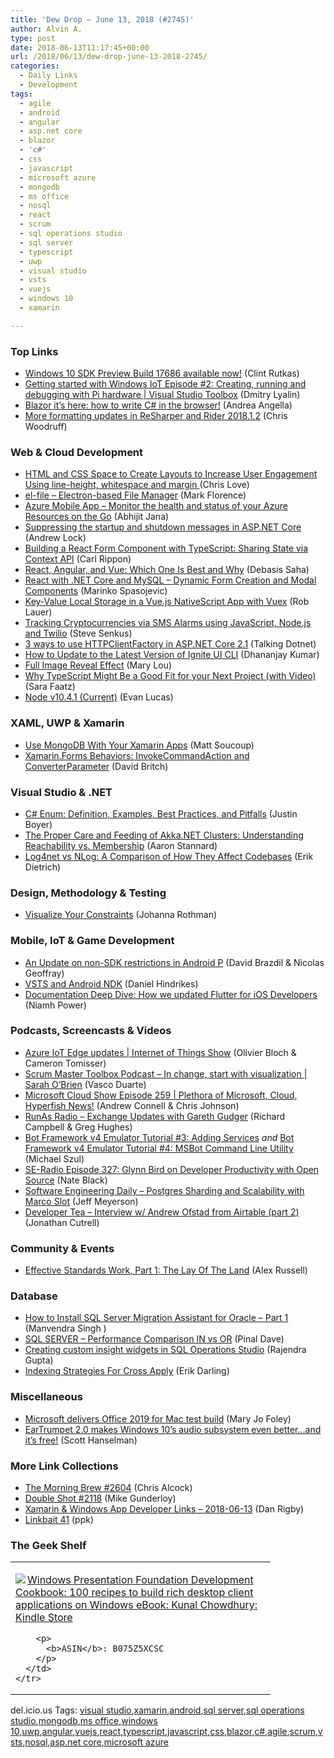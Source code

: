 ```yaml
---
title: 'Dew Drop – June 13, 2018 (#2745)'
author: Alvin A.
type: post
date: 2018-06-13T11:17:45+00:00
url: /2018/06/13/dew-drop-june-13-2018-2745/
categories:
  - Daily Links
  - Development
tags:
  - agile
  - android
  - angular
  - asp.net core
  - blazor
  - 'c#'
  - css
  - javascript
  - microsoft azure
  - mongodb
  - ms office
  - nosql
  - react
  - scrum
  - sql operations studio
  - sql server
  - typescript
  - uwp
  - visual studio
  - vsts
  - vuejs
  - windows 10
  - xamarin

---
```

### <a name="top"></a>Top Links

  * <a href="https://blogs.windows.com/buildingapps/2018/06/12/windows-10-sdk-preview-build-17686-available-now/?WT.mc_id=DX_MVP4025064" target="_blank">Windows 10 SDK Preview Build 17686 available now!</a> (Clint Rutkas)
  * <a href="https://channel9.msdn.com/Shows/Visual-Studio-Toolbox/Getting-started-with-Windows-IoT-Episode-2-Creating-running-and-debugging-with-Pi-hardware?WT.mc_id=DX_MVP4025064" target="_blank">Getting started with Windows IoT Episode #2: Creating, running and debugging with Pi hardware | Visual Studio Toolbox</a> (Dmitry Lyalin)
  * <a href="https://www.productivecsharp.com/2018/06/blazor-how-to-write-csharp-in-the-browser/" target="_blank">Blazor it’s here: how to write C# in the browser!</a> (Andrea Angella)
  * <a href="https://blog.jetbrains.com/dotnet/2018/06/12/formatting-updates-resharper-rider-2018-1-2/" target="_blank">More formatting updates in ReSharper and Rider 2018.1.2</a> (Chris Woodruff)



### <a name="web"></a>Web & Cloud Development

  * <a href="https://love2dev.com/blog/html-space" target="_blank">HTML and CSS Space to Create Layouts to Increase User Engagement Using line-height, whitespace and margin </a> (Chris Love)
  * <a href="https://github.com/mflorence99/el-file" target="_blank">el-file &#8211; Electron-based File Manager</a> (Mark Florence)
  * <a href="https://dailydotnettips.com/azure-mobile-app/" target="_blank">Azure Mobile App – Monitor the health and status of your Azure Resources on the Go</a> (Abhijit Jana)
  * <a href="https://andrewlock.net/suppressing-the-startup-and-shutdown-messages-in-asp-net-core/" target="_blank">Suppressing the startup and shutdown messages in ASP.NET Core</a> (Andrew Lock)
  * <a href="https://www.carlrippon.com/building-react-form-component-typescript-basics/" target="_blank">Building a React Form Component with TypeScript: Sharing State via Context API</a> (Carl Rippon)
  * <a href="https://dzone.com/articles/angular-framework-advantages-compare-to-react-amp?utm_medium=feed&utm_source=feedpress.me&utm_campaign=Feed%3A+dzone%2Fwebdev" target="_blank">React, Angular, and Vue: Which One Is Best and Why</a> (Debasis Saha)
  * <a href="https://code-maze.com/react-dotnetcore-dynamic-forms-modals/" target="_blank">React with .NET Core and MySQL – Dynamic Form Creation and Modal Components</a> (Marinko Spasojevic)
  * <a href="https://www.nativescript.org/blog/key-value-local-storage-in-a-vue.js-nativescript-app-with-vuex" target="_blank">Key-Value Local Storage in a Vue.js NativeScript App with Vuex</a> (Rob Lauer)
  * <a href="https://twilioinc.wpengine.com/2018/06/cryptocurrency-sms-text-alarms-with-twilio-and-node.html" target="_blank">Tracking Cryptocurrencies via SMS Alarms using JavaScript, Node.js and Twilio</a> (Steve Senkus)
  * <a href="http://www.talkingdotnet.com/3-ways-to-use-httpclientfactory-in-asp-net-core-2-1/" target="_blank">3 ways to use HTTPClientFactory in ASP.NET Core 2.1</a> (Talking Dotnet)
  * <a href="https://www.infragistics.com/community/blogs/b/infragistics/posts/how-to-update-to-the-latest-version-of-ignite-ui-cli" target="_blank">How to Update to the Latest Version of Ignite UI CLI</a> (Dhananjay Kumar)
  * <a href="http://feedproxy.google.com/~r/tympanus/~3/G6L_HRj0f9M/" target="_blank">Full Image Reveal Effect</a> (Mary Lou)
  * <a href="https://www.telerik.com/blogs/why-typescript-might-be-a-good-fit-for-your-next-project-video" target="_blank">Why TypeScript Might Be a Good Fit for your Next Project (with Video)</a> (Sara Faatz)
  * <a href="https://nodejs.org/en/blog/release/v10.4.1" target="_blank">Node v10.4.1 (Current)</a> (Evan Lucas)



### <a name="silverlight"></a>XAML, UWP & Xamarin

  * <a href="https://blog.xamarin.com/write-apps-using-mongodb-xamarin/" target="_blank">Use MongoDB With Your Xamarin Apps</a> (Matt Soucoup)
  * <a href="http://www.davidbritch.com/2018/06/xamarinforms-behaviors_12.html" target="_blank">Xamarin.Forms Behaviors: InvokeCommandAction and ConverterParameter</a> (David Britch)



### <a name="dotnet"></a>Visual Studio & .NET

  * <a href="http://feedproxy.google.com/~r/SubMain/~3/6AWA-HnQCWs/" target="_blank">C# Enum: Definition, Examples, Best Practices, and Pitfalls</a> (Justin Boyer)
  * <a href="https://petabridge.com/blog/proper-care-of-akkadotnet-clusters/" target="_blank">The Proper Care and Feeding of Akka.NET Clusters: Understanding Reachability vs. Membership</a> (Aaron Stannard)
  * <a href="https://blog.ndepend.com/log4net-vs-nlog/" target="_blank">Log4net vs NLog: A Comparison of How They Affect Codebases</a> (Erik Dietrich)



### <a name="design"></a>Design, Methodology & Testing

  * <a href="http://feedproxy.google.com/~r/ManagingProductDevelopment/~3/Qw3iq6Wkl68/" target="_blank">Visualize Your Constraints</a> (Johanna Rothman)



### <a name="mobile"></a>Mobile, IoT & Game Development

  * <a href="http://feedproxy.google.com/~r/blogspot/hsDu/~3/rUZ6rmSZFpo/an-update-on-non-sdk-restrictions-in.html" target="_blank">An Update on non-SDK restrictions in Android P</a> (David Brazdil & Nicolas Geoffray)
  * <a href="https://danielhindrikes.se/index.php/2018/06/12/vsts-and-android-ndk/" target="_blank">VSTS and Android NDK</a> (Daniel Hindrikes)
  * <a href="https://blog.novoda.com/documentation-deep-dive-how-we-updated-flutter-for-ios-developers/" target="_blank">Documentation Deep Dive: How we updated Flutter for iOS Developers</a> (Niamh Power)



### <a name="podcasts"></a>Podcasts, Screencasts & Videos

  * <a href="https://channel9.msdn.com/Shows/Internet-of-Things-Show/Azure-IoT-Edge-updates?WT.mc_id=DX_MVP4025064" target="_blank">Azure IoT Edge updates | Internet of Things Show</a> (Olivier Bloch & Cameron Tomisser)
  * <a href="http://scrummastertoolbox.libsyn.com/in-change-start-with-visualization-sarah-obrien" target="_blank">Scrum Master Toolbox Podcast &#8211; In change, start with visualization | Sarah O’Brien</a> (Vasco Duarte)
  * <a href="http://feeds.microsoftcloudshow.com/~r/microsoftcloudshowepisodes/~3/QMvLOZuQ07Y/259-plethora-of-microsoft-cloud-hyperfish-news" target="_blank">Microsoft Cloud Show Episode 259 | Plethora of Microsoft, Cloud, Hyperfish News!</a> (Andrew Connell & Chris Johnson)
  * <a href="http://feedproxy.google.com/~r/RunaAsRadioWma/~3/td3zgnD58UM/default.aspx" target="_blank">RunAs Radio &#8211; Exchange Updates with Gareth Gudger</a> (Richard Campbell & Greg Hughes)
  * <a href="http://www.youtube.com/watch?v=6o3cI84-cyM" target="_blank">Bot Framework v4 Emulator Tutorial #3: Adding Services</a> _and_ <a href="http://www.youtube.com/watch?v=A7F81iDYj44" target="_blank">Bot Framework v4 Emulator Tutorial #4: MSBot Command Line Utility</a> (Michael Szul)
  * <a href="http://feedproxy.google.com/~r/se-radio/~3/h8qm_TCP1vE/" target="_blank">SE-Radio Episode 327: Glynn Bird on Developer Productivity with Open Source</a> (Nate Black)
  * <a href="https://softwareengineeringdaily.com/2018/06/13/postgres-sharding-and-scalability-with-marco-slot/" target="_blank">Software Engineering Daily &#8211; Postgres Sharding and Scalability with Marco Slot</a> (Jeff Meyerson)
  * <a href="http://developertea.simplecast.fm/andrew-ofstad-pt2" target="_blank">Developer Tea &#8211; Interview w/ Andrew Ofstad from Airtable (part 2)</a> (Jonathan Cutrell)



### <a name="events"></a>Community & Events

  * <a href="https://infrequently.org/2018/06/effective-standards-work-part-1-the-lay-of-the-land/" target="_blank">Effective Standards Work, Part 1: The Lay Of The Land</a> (Alex Russell)



### <a name="sql"></a>Database

  * <a href="http://feedproxy.google.com/~r/MSSQLTips-LatestSqlServerTips/~3/ttg3MHKQ8KY/tip.asp" target="_blank">How to Install SQL Server Migration Assistant for Oracle &#8211; Part 1</a> (Manvendra Singh )
  * <a href="https://blog.sqlauthority.com/2018/06/13/sql-server-performance-comparison-in-vs-or/" target="_blank">SQL SERVER – Performance Comparison IN vs OR</a> (Pinal Dave)
  * <a href="http://feedproxy.google.com/~r/MSSQLTips-LatestSqlServerTips/~3/7A0FAgFpa58/tip.asp" target="_blank">Creating custom insight widgets in SQL Operations Studio</a> (Rajendra Gupta)
  * <a href="http://feedproxy.google.com/~r/BrentOzar-SqlServerDba/~3/bw4luDReUu8/" target="_blank">Indexing Strategies For Cross Apply</a> (Erik Darling)



### <a name="misc"></a>Miscellaneous

  * <a href="https://www.zdnet.com/article/microsoft-delivers-office-2019-for-mac-test-build/#ftag=RSSbaffb68" target="_blank">Microsoft delivers Office 2019 for Mac test build</a> (Mary Jo Foley)
  * <a href="http://feeds.hanselman.com/~/551767468/0/scotthanselman~EarTrumpet-makes-Windows-s-audio-subsystem-even-betterand-its-free.aspx" target="_blank">EarTrumpet 2.0 makes Windows 10&#8217;s audio subsystem even better&#8230;and it&#8217;s free!</a> (Scott Hanselman)



### <a name="links"></a>More Link Collections

  * <a href="http://feedproxy.google.com/~r/ReflectivePerspective/~3/jpp2VlhgxWM/" target="_blank">The Morning Brew #2604</a> (Chris Alcock)
  * <a href="https://afreshcup.com/home/2018/06/13/double-shot-2118.html" target="_blank">Double Shot #2118</a> (Mike Gunderloy)
  * <a href="https://links.danrigby.com/2018/06/app-developer-links-2018-06-13/" target="_blank">Xamarin & Windows App Developer Links &#8211; 2018-06-13</a> (Dan Rigby)
  * <a href="http://www.quirksmode.org/blog/archives/2018/06/linkbait_41.html" target="_blank">Linkbait 41</a> (ppk)



### <a name="shelf"></a>The Geek Shelf

<div class="wlWriterEditableSmartContent" id="scid:7dc1bd33-94bd-46fd-a20b-0131235bcd47:0175c98e-c102-4aa9-a2e2-167e67fb4e1d" style="margin: 0px; padding: 0px; float: none; display: inline;">
  <table cellspacing="0" cellpadding="2" width="400" border="0" unselectable="on">
    <tr>
      <td valign="top" width="400">
        <p>
          <a title="Windows Presentation Foundation Development Cookbook: 100 recipes to build rich desktop client applications on Windows eBook: Kunal Chowdhury: Kindle Store" href="https://www.amazon.com/exec/obidos/ASIN/B075Z5XCSC/amavin-20"><img data-recalc-dims="1" decoding="async" src="https://i0.wp.com/images-na.ssl-images-amazon.com/images/I/51mr2olFAML._AC_US218_.jpg?w=660&#038;ssl=1" border="0" align="left" style="float:left" />Windows Presentation Foundation Development Cookbook: 100 recipes to build rich desktop client applications on Windows eBook: Kunal Chowdhury: Kindle Store</a>
        </p>
        
        <p>
          <b>ASIN</b>: B075Z5XCSC
        </p>
      </td>
    </tr>
  </table>
</div>



<div class="wlWriterEditableSmartContent" id="scid:77ECF5F8-D252-44F5-B4EB-D463C5396A79:fe6db0d3-d687-41bb-b0f1-2e42cc36f331" style="margin: 0px; padding: 0px; float: none; display: inline;">
  del.icio.us Tags: <a href="http://del.icio.us/popular/visual+studio" rel="tag">visual studio</a>,<a href="http://del.icio.us/popular/xamarin" rel="tag">xamarin</a>,<a href="http://del.icio.us/popular/android" rel="tag">android</a>,<a href="http://del.icio.us/popular/sql+server" rel="tag">sql server</a>,<a href="http://del.icio.us/popular/sql+operations+studio" rel="tag">sql operations studio</a>,<a href="http://del.icio.us/popular/mongodb" rel="tag">mongodb</a>,<a href="http://del.icio.us/popular/ms+office" rel="tag">ms office</a>,<a href="http://del.icio.us/popular/windows+10" rel="tag">windows 10</a>,<a href="http://del.icio.us/popular/uwp" rel="tag">uwp</a>,<a href="http://del.icio.us/popular/angular" rel="tag">angular</a>,<a href="http://del.icio.us/popular/vuejs" rel="tag">vuejs</a>,<a href="http://del.icio.us/popular/react" rel="tag">react</a>,<a href="http://del.icio.us/popular/typescript" rel="tag">typescript</a>,<a href="http://del.icio.us/popular/javascript" rel="tag">javascript</a>,<a href="http://del.icio.us/popular/css" rel="tag">css</a>,<a href="http://del.icio.us/popular/blazor" rel="tag">blazor</a>,<a href="http://del.icio.us/popular/c%23" rel="tag">c#</a>,<a href="http://del.icio.us/popular/agile" rel="tag">agile</a>,<a href="http://del.icio.us/popular/scrum" rel="tag">scrum</a>,<a href="http://del.icio.us/popular/vsts" rel="tag">vsts</a>,<a href="http://del.icio.us/popular/nosql" rel="tag">nosql</a>,<a href="http://del.icio.us/popular/asp.net+core" rel="tag">asp.net core</a>,<a href="http://del.icio.us/popular/microsoft+azure" rel="tag">microsoft azure</a>
</div>
